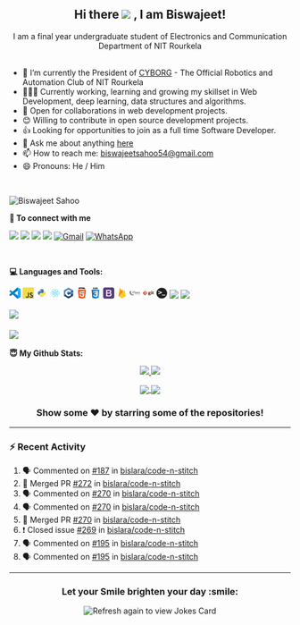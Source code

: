 
<h2 align = "center">
Hi there <img src="https://github.com/sciencepal/sciencepal/blob/master/assets/Hi.gif" width="29px"> , I am Biswajeet! 
</h2>
<div align = "center">
I am a final year undergraduate student of Electronics and Communication Department of NIT Rourkela
</div>
<br>

- 🔭 I’m currently the President of [CYBORG](http://cyborg.nitrkl.ac.in/) - The Official Robotics and Automation Club of NIT Rourkela
- 👨🏽‍💻 Currently working, learning and growing my skillset in Web Development, deep learning, data structures and algorithms.
- 🤝 Open for collaborations in web development projects.
- 😊 Willing to contribute in open source development projects.
- 👍 Looking for opportunities to join as a full time Software Developer.
- 💬 Ask me about anything [here](https://github.com/bislara/bislara/issues)
- 📫 How to reach me: <a style="color:#02ccff" href="mailto:biswajeetsahoo54@gmail.com">biswajeetsahoo54@gmail.com</a> 
- 😄 Pronouns: He / Him
<br>

 <p align="left"> <img src="https://komarev.com/ghpvc/?username=bislara" alt="Biswajeet Sahoo" /> </p>

**🤝 <b>To connect with me</b></summary>**
<p align = "center">
  
<!--   [<img src="https://img.shields.io/badge/github-%231DA1F2.svg?&style=for-the-badge&logo=github&logoColor=white" />](https://www.github.com/bislara)  -->
  [<img src="https://img.shields.io/badge/linkedin-%230077B5.svg?&style=for-the-badge&logo=linkedin&logoColor=white" />](https://www.linkedin.com/in/biswajeet-sahoo-lara/)
  [<img src ="https://img.shields.io/badge/instagram-%23E4405F.svg?&style=for-the-badge&logo=instagram&logoColor=white">](https://www.instagram.com/bis_lara/)
  [<img src="https://img.shields.io/badge/facebook-%231877F2.svg?&style=for-the-badge&logo=facebook&logoColor=white" />](https://www.facebook.com/biswajeet.sahoo.lara/) 
  [<img src="https://img.shields.io/badge/twitter-%231877F2.svg?&style=for-the-badge&logo=twitter&logoColor=white" />](https://twitter.com/Biswaje37764342/) 
 <a href="mailto:biswajeetsahoo54@gmail.com" target="_blank"><img alt="Gmail"
                src="https://img.shields.io/badge/-Gmail-D14836?style=for-the-badge&logo=Gmail&logoColor=white" /></a>
 <a href="https://api.whatsapp.com/send?phone=919778756623&text=Hi,%20Biswajeet" target="_blank"><img alt="WhatsApp"
                src="https://img.shields.io/badge/WhatsApp-25D366?style=for-the-badge&logo=whatsapp&logoColor=white" /></a>
</p>

<br/>

**💻 Languages and Tools:**  

<code><img height="20" src="https://raw.githubusercontent.com/github/explore/80688e429a7d4ef2fca1e82350fe8e3517d3494d/topics/visual-studio-code/visual-studio-code.png"></code>
<code><img height="20" src="https://raw.githubusercontent.com/github/explore/80688e429a7d4ef2fca1e82350fe8e3517d3494d/topics/javascript/javascript.png"></code>
<code><img height="20" src="https://raw.githubusercontent.com/github/explore/80688e429a7d4ef2fca1e82350fe8e3517d3494d/topics/python/python.png"></code>
<code><img height="20" src="https://raw.githubusercontent.com/github/explore/80688e429a7d4ef2fca1e82350fe8e3517d3494d/topics/react/react.png"></code>
<code><img height="20" src="https://raw.githubusercontent.com/github/explore/80688e429a7d4ef2fca1e82350fe8e3517d3494d/topics/cpp/cpp.png"></code>
<code><img height = "20" src = "https://raw.githubusercontent.com/github/explore/80688e429a7d4ef2fca1e82350fe8e3517d3494d/topics/html/html.png"></code>
<code><img height = "20" src = "https://raw.githubusercontent.com/github/explore/80688e429a7d4ef2fca1e82350fe8e3517d3494d/topics/css/css.png"></code>
<code><img height = "20" src = "https://raw.githubusercontent.com/github/explore/80688e429a7d4ef2fca1e82350fe8e3517d3494d/topics/bootstrap/bootstrap.png"></code>
<code><img height="20" src="https://raw.githubusercontent.com/github/explore/80688e429a7d4ef2fca1e82350fe8e3517d3494d/topics/firebase/firebase.png"></code>
<code><img height="20" src="https://raw.githubusercontent.com/github/explore/80688e429a7d4ef2fca1e82350fe8e3517d3494d/topics/flask/flask.png"></code>
<code><img height="20" src="https://raw.githubusercontent.com/github/explore/80688e429a7d4ef2fca1e82350fe8e3517d3494d/topics/git/git.png"></code>
<code><img height="20" src="https://raw.githubusercontent.com/github/explore/80688e429a7d4ef2fca1e82350fe8e3517d3494d/topics/terminal/terminal.png"></code>
<code><img height="20" src="https://www.mongodb.com/assets/images/global/favicon.ico"></code>
<code><img height = "20" src = "https://icon-library.com/images/django-icon/django-icon-0.jpg"> </code>
<code> <img height = "20" src="https://www.php.net/images/logos/new-php-logo.svg" > </code>
<code> <img height="20" src="https://www.freepnglogos.com/uploads/logo-mysql-png/logo-mysql-mysql-logo-png-images-are-download-crazypng-21.png"> </code>

**😇 <b>My Github Stats</b>:**
<br>
<p align = "center">
  <a href="https://github.com/bislara">
    <img src = "https://github-readme-stats.vercel.app/api?username=bislara&show_icons=true&theme=radical&line_height=27&include_all_commits=false">
  </a>
  <a href="https://github.com/bislara">
    <img src = "https://github-readme-stats.vercel.app/api/top-langs/?username=bislara&theme=radical&hide=jupyter%20notebook&layout=compact&langs_count=8">
  </a>
</p>

<p align = "center">
  <a href="https://github.com/bislara/Object-detection-GUI">
    <img align="center" src="https://github-readme-stats.vercel.app/api/pin/?username=bislara&repo=Object-detection-GUI&theme=radical" />
  </a>
  <a href="https://github.com/bislara/code-n-stitch">
    <img align="center" src="https://github-readme-stats.vercel.app/api/pin/?username=bislara&repo=code-n-stitch&theme=radical" />
  </a>
</p>

<div align="center">
 
 ### Show some ❤️ by starring some of the repositories!

</div>


---

### :zap: Recent Activity 

<!--START_SECTION:activity-->
1. 🗣 Commented on [#187](https://github.com/bislara/code-n-stitch/issues/187) in [bislara/code-n-stitch](https://github.com/bislara/code-n-stitch)
2. 🎉 Merged PR [#272](https://github.com/bislara/code-n-stitch/pull/272) in [bislara/code-n-stitch](https://github.com/bislara/code-n-stitch)
3. 🗣 Commented on [#270](https://github.com/bislara/code-n-stitch/issues/270) in [bislara/code-n-stitch](https://github.com/bislara/code-n-stitch)
4. 🗣 Commented on [#270](https://github.com/bislara/code-n-stitch/issues/270) in [bislara/code-n-stitch](https://github.com/bislara/code-n-stitch)
5. 🎉 Merged PR [#270](https://github.com/bislara/code-n-stitch/pull/270) in [bislara/code-n-stitch](https://github.com/bislara/code-n-stitch)
6. ❗️ Closed issue [#269](https://github.com/bislara/code-n-stitch/issues/269) in [bislara/code-n-stitch](https://github.com/bislara/code-n-stitch)
7. 🗣 Commented on [#195](https://github.com/bislara/code-n-stitch/issues/195) in [bislara/code-n-stitch](https://github.com/bislara/code-n-stitch)
8. 🗣 Commented on [#195](https://github.com/bislara/code-n-stitch/issues/195) in [bislara/code-n-stitch](https://github.com/bislara/code-n-stitch)
<!--END_SECTION:activity-->

---

<h3 align="center">Let your Smile brighten your day :smile:</h3>
<p align="center">
<img src="https://readme-jokes.vercel.app/api?theme=algolia" alt="Refresh again to view Jokes Card" />
</p>

